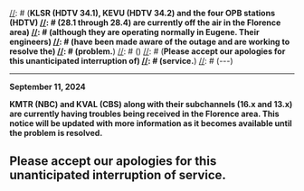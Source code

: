 [//]: # (---)
[//]: # (**December 28, 2021**)
[//]: # ()
[//]: # (**KLSR (HDTV 34.1), KEVU (HDTV 34.2) and the four OPB stations (HDTV)
[//]: # (28.1 through 28.4) are currently off the air in the Florence area)
[//]: # (although they are operating normally in Eugene.  Their engineers)
[//]: # (have been made aware of the outage and are working to resolve the)
[//]: # (problem.**)
[//]: # ()
[//]: # (**Please accept our apologies for this unanticipated interruption of)
[//]: # (service.**)
[//]: # (---)

---
**September 11, 2024**

**KMTR (NBC) and KVAL (CBS) along with their subchannels (16.x and
13.x) are currently having troubles being received in the Florence
area.  This notice will be updated with more information as it becomes
available until the problem is resolved.**

**Please accept our apologies for this unanticipated interruption of
service.**
---
